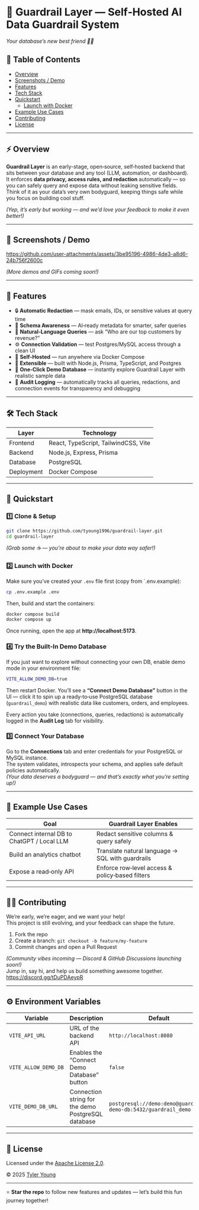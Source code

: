 # 🧱 Guardrail Layer — Self‑Hosted AI Data Guardrail System  
*Your database’s new best friend 🧠🔐*  

## 🧭 Table of Contents

- [Overview](#-overview)
- [Screenshots / Demo](#-screenshots--demo)
- [Features](#-features)
- [Tech Stack](#-tech-stack)
- [Quickstart](#-quickstart)
  - [Launch with Docker](#-launch-with-docker)
- [Example Use Cases](#-example-use-cases)
- [Contributing](#-contributing)
- [License](#-license)

---

## ⚡ Overview

**Guardrail Layer** is an early-stage, open‑source, self‑hosted backend that sits between your database and any tool (LLM, automation, or dashboard).  
It enforces **data privacy, access rules, and redaction** automatically — so you can safely query and expose data without leaking sensitive fields.  
Think of it as your data’s very own bodyguard, keeping things safe while you focus on building cool stuff.  

*(Yep, it’s early but working — and we’d love your feedback to make it even better!)*

---

## 📸 Screenshots / Demo



https://github.com/user-attachments/assets/3be95196-4986-4de3-a8d6-24b756f2600c




*(More demos and GIFs coming soon!)*  

---

## 🧩 Features

- 🔒 **Automatic Redaction** — mask emails, IDs, or sensitive values at query time  
- 🧠 **Schema Awareness** — AI‑ready metadata for smarter, safer queries  
- 💬 **Natural‑Language Queries** — ask “Who are our top customers by revenue?”  
- ⚙️ **Connection Validation** — test Postgres/MySQL access through a clean UI  
- 🐳 **Self‑Hosted** — run anywhere via Docker Compose  
- 🧱 **Extensible** — built with Node.js, Prisma, TypeScript, and Postgres  
- 🧪 **One‑Click Demo Database** — instantly explore Guardrail Layer with realistic sample data  
- 📜 **Audit Logging** — automatically tracks all queries, redactions, and connection events for transparency and debugging

---

## 🛠️ Tech Stack

| Layer | Technology |
|-------|-------------|
| Frontend | React, TypeScript, TailwindCSS, Vite |
| Backend | Node.js, Express, Prisma |
| Database | PostgreSQL |
| Deployment | Docker Compose |

---

## 🚀 Quickstart

### 1️⃣ Clone & Setup  
```bash
git clone https://github.com/tyoung1996/guardrail-layer.git
cd guardrail-layer
```
*(Grab some ☕ — you’re about to make your data way safer!)*

### 2️⃣ Launch with Docker  
Make sure you’ve created your `.env` file first (copy from `.env.example):

```bash
cp .env.example .env
```

Then, build and start the containers:

```bash
docker compose build
docker compose up
```

Once running, open the app at **http://localhost:5173**.

### 4️⃣ Try the Built-In Demo Database  
If you just want to explore without connecting your own DB, enable demo mode in your environment file:

```bash
VITE_ALLOW_DEMO_DB=true
```
Then restart Docker. You’ll see a **“Connect Demo Database”** button in the UI — click it to spin up a ready‑to‑use PostgreSQL database (`guardrail_demo`) with realistic data like customers, orders, and employees.

Every action you take (connections, queries, redactions) is automatically logged in the **Audit Log** tab for visibility.

### 3️⃣ Connect Your Database  
Go to the **Connections** tab and enter credentials for your PostgreSQL or MySQL instance.  
The system validates, introspects your schema, and applies safe default policies automatically.  
*(Your data deserves a bodyguard — and that’s exactly what you’re setting up!)*

---

## 🧰 Example Use Cases

| Goal | Guardrail Layer Enables |
|------|--------------------------|
| Connect internal DB to ChatGPT / Local LLM | Redact sensitive columns & query safely |
| Build an analytics chatbot | Translate natural language → SQL with guardrails |
| Expose a read‑only API | Enforce row‑level access & policy‑based filters |

---

## 🧑‍💻 Contributing

We’re early, we’re eager, and we want your help!  
This project is still evolving, and your feedback can shape the future.  

1. Fork the repo  
2. Create a branch: `git checkout -b feature/my-feature`  
3. Commit changes and open a Pull Request  

*(Community vibes incoming — Discord & GitHub Discussions launching soon!)*  
Jump in, say hi, and help us build something awesome together.  
https://discord.gg/tDuPDAeypR

---

## ⚙️ Environment Variables

| Variable | Description | Default |
|-----------|--------------|----------|
| `VITE_API_URL` | URL of the backend API | `http://localhost:8080` |
| `VITE_ALLOW_DEMO_DB` | Enables the “Connect Demo Database” button | `false` |
| `VITE_DEMO_DB_URL` | Connection string for the demo PostgreSQL database | `postgresql://demo:demo@guardrail-demo-db:5432/guardrail_demo` |

---

## 📜 License

Licensed under the [Apache License 2.0](https://www.apache.org/licenses/LICENSE-2.0).  

© 2025 [Tyler Young](https://github.com/tyoung1996)  

---

⭐ **Star the repo** to follow new features and updates — let’s build this fun journey together!
